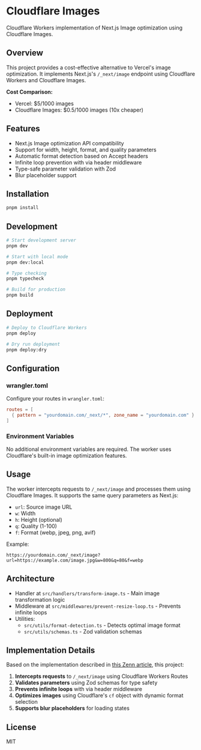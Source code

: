 # Cloudflare Images

Cloudflare Workers implementation of Next.js Image optimization using Cloudflare Images.

## Overview

This project provides a cost-effective alternative to Vercel's image optimization. It implements Next.js's `/_next/image` endpoint using Cloudflare Workers and Cloudflare Images.

**Cost Comparison:**
- Vercel: $5/1000 images
- Cloudflare Images: $0.5/1000 images (10x cheaper)

## Features

- Next.js Image optimization API compatibility
- Support for width, height, format, and quality parameters
- Automatic format detection based on Accept headers
- Infinite loop prevention with via header middleware
- Type-safe parameter validation with Zod
- Blur placeholder support

## Installation

```bash
pnpm install
```

## Development

```bash
# Start development server
pnpm dev

# Start with local mode
pnpm dev:local

# Type checking
pnpm typecheck

# Build for production
pnpm build
```

## Deployment

```bash
# Deploy to Cloudflare Workers
pnpm deploy

# Dry run deployment
pnpm deploy:dry
```

## Configuration

### wrangler.toml

Configure your routes in `wrangler.toml`:

```toml
routes = [
  { pattern = "yourdomain.com/_next/*", zone_name = "yourdomain.com" }
]
```

### Environment Variables

No additional environment variables are required. The worker uses Cloudflare's built-in image optimization features.

## Usage

The worker intercepts requests to `/_next/image` and processes them using Cloudflare Images. It supports the same query parameters as Next.js:

- `url`: Source image URL
- `w`: Width
- `h`: Height (optional)
- `q`: Quality (1-100)
- `f`: Format (webp, jpeg, png, avif)

Example:
```
https://yourdomain.com/_next/image?url=https://example.com/image.jpg&w=800&q=80&f=webp
```

## Architecture

- Handler at `src/handlers/transform-image.ts` - Main image transformation logic
- Middleware at `src/middlewares/prevent-resize-loop.ts` - Prevents infinite loops
- Utilities:
  - `src/utils/format-detection.ts` - Detects optimal image format
  - `src/utils/schemas.ts` - Zod validation schemas

## Implementation Details

Based on the implementation described in [this Zenn article](https://zenn.dev/naporin24690/articles/e8b81c30861a9b), this project:

1. **Intercepts requests** to `/_next/image` using Cloudflare Workers Routes
2. **Validates parameters** using Zod schemas for type safety
3. **Prevents infinite loops** with via header middleware
4. **Optimizes images** using Cloudflare's `cf` object with dynamic format selection
5. **Supports blur placeholders** for loading states

## License

MIT